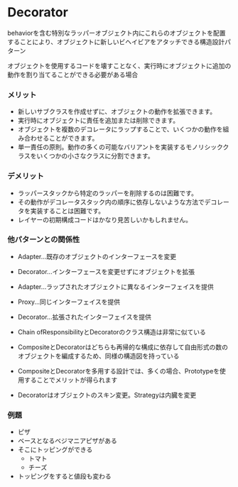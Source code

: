 # Decorator

behaviorを含む特別なラッパーオブジェクト内にこれらのオブジェクトを配置することにより、オブジェクトに新しいビヘイビアをアタッチできる構造設計パターン

オブジェクトを使用するコードを壊すことなく、実行時にオブジェクトに追加の動作を割り当てることができる必要がある場合

### メリット
- 新しいサブクラスを作成せずに、オブジェクトの動作を拡張できます。
- 実行時にオブジェクトに責任を追加または削除できます。
- オブジェクトを複数のデコレータにラップすることで、いくつかの動作を組み合わせることができます。
- 単一責任の原則。動作の多くの可能なバリアントを実装するモノリシッククラスをいくつかの小さなクラスに分割できます。

### デメリット
- ラッパースタックから特定のラッパーを削除するのは困難です。
- その動作がデコレータスタック内の順序に依存しないような方法でデコレータを実装することは困難です。
- レイヤーの初期構成コードはかなり見苦しいかもしれません。

### 他パターンとの関係性
- Adapter...既存のオブジェクトのインターフェースを変更
- Decorator...インターフェースを変更せずにオブジェクトを拡張

- Adapter...ラップされたオブジェクトに異なるインターフェイスを提供
- Proxy...同じインターフェイスを提供
- Decorator...拡張されたインターフェイスを提供

- Chain ofResponsibilityとDecoratorのクラス構造は非常に似ている
- CompositeとDecoratorはどちらも再帰的な構成に依存して自由形式の数のオブジェクトを編成するため、同様の構造図を持っている
- CompositeとDecoratorを多用する設計では、多くの場合、Prototypeを使用することでメリットが得られます
- Decoratorはオブジェクトのスキン変更。Strategyは内臓を変更

### 例題
- ピザ
- ベースとなるベジマニアピザがある
- そこにトッピングができる
    - トマト
    - チーズ
- トッピングをすると値段も変わる
